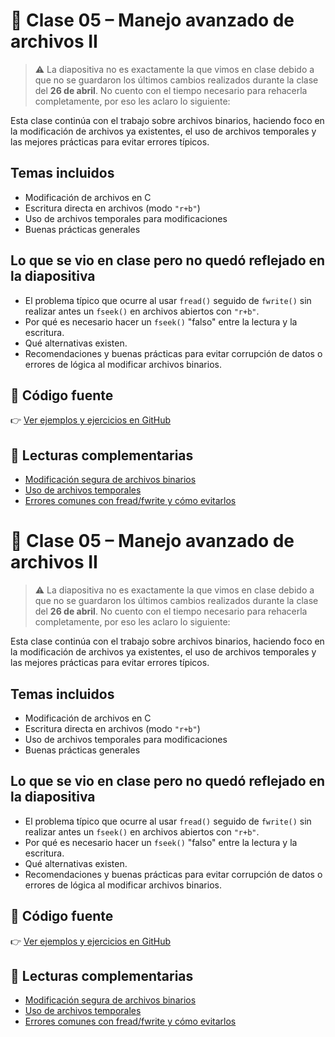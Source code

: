 # 🔹 Clase 05 – Manejo avanzado de archivos II

> ⚠️ La diapositiva no es exactamente la que vimos en clase debido a que no se guardaron los últimos cambios realizados durante la clase del **26 de abril**. No cuento con el tiempo necesario para rehacerla completamente, por eso les aclaro lo siguiente:

Esta clase continúa con el trabajo sobre archivos binarios, haciendo foco en la modificación de archivos ya existentes, el uso de archivos temporales y las mejores prácticas para evitar errores típicos.

## Temas incluidos

- Modificación de archivos en C
- Escritura directa en archivos (modo `"r+b"`)
- Uso de archivos temporales para modificaciones
- Buenas prácticas generales

## Lo que se vio en clase pero no quedó reflejado en la diapositiva

- El problema típico que ocurre al usar `fread()` seguido de `fwrite()` sin realizar antes un `fseek()` en archivos abiertos con `"r+b"`.
- Por qué es necesario hacer un `fseek()` "falso" entre la lectura y la escritura.
- Qué alternativas existen.
- Recomendaciones y buenas prácticas para evitar corrupción de datos o errores de lógica al modificar archivos binarios.

## 📂 Código fuente

👉 [Ver ejemplos y ejercicios en GitHub](https://github.com/SrWilbur/INFOII/tree/main/C/clase_05)

## 📘 Lecturas complementarias

- [Modificación segura de archivos binarios](modificacion.md)
- [Uso de archivos temporales](archivos-temporales.md)
- [Errores comunes con fread/fwrite y cómo evitarlos](errores-comunes.md)
# 🔹 Clase 05 – Manejo avanzado de archivos II

> ⚠️ La diapositiva no es exactamente la que vimos en clase debido a que no se guardaron los últimos cambios realizados durante la clase del **26 de abril**. No cuento con el tiempo necesario para rehacerla completamente, por eso les aclaro lo siguiente:

Esta clase continúa con el trabajo sobre archivos binarios, haciendo foco en la modificación de archivos ya existentes, el uso de archivos temporales y las mejores prácticas para evitar errores típicos.

## Temas incluidos

- Modificación de archivos en C
- Escritura directa en archivos (modo `"r+b"`)
- Uso de archivos temporales para modificaciones
- Buenas prácticas generales

## Lo que se vio en clase pero no quedó reflejado en la diapositiva

- El problema típico que ocurre al usar `fread()` seguido de `fwrite()` sin realizar antes un `fseek()` en archivos abiertos con `"r+b"`.
- Por qué es necesario hacer un `fseek()` "falso" entre la lectura y la escritura.
- Qué alternativas existen.
- Recomendaciones y buenas prácticas para evitar corrupción de datos o errores de lógica al modificar archivos binarios.

## 📂 Código fuente

👉 [Ver ejemplos y ejercicios en GitHub](https://github.com/SrWilbur/INFOII/tree/main/C/clase_05)

## 📘 Lecturas complementarias

- [Modificación segura de archivos binarios](modificacion.md)
- [Uso de archivos temporales](archivos-temporales.md)
- [Errores comunes con fread/fwrite y cómo evitarlos](errores-comunes.md)
